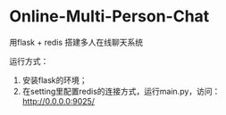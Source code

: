 # Online-Multi-Person-Chat
用flask + redis 搭建多人在线聊天系统

运行方式：
1. 安装flask的环境；
2. 在setting里配置redis的连接方式，运行main.py，访问：http://0.0.0.0:9025/
